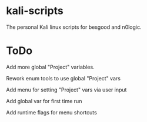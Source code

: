 # kali-scripts
The personal Kali linux scripts for besgood and n0logic. 

# ToDo
Add more global "Project" variables.

Rework enum tools to use global "Project" vars

Add menu for setting "Project" vars via user input

Add global var for first time run

Add runtime flags for menu shortcuts

